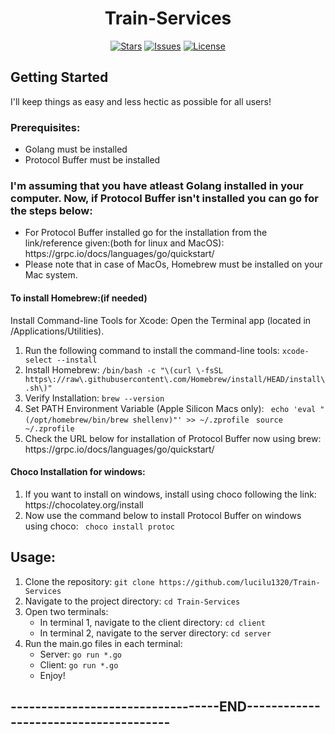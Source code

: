 <!DOCTYPE html>
<html>
<head>
  <meta charset="utf-8">
  
</head>
<body>

  <h1 align="center">Train-Services</h1>

  <p align="center">
    <a href="https://github.com/lucilu1320/Train-Services"><img src="https://img.shields.io/github/stars/lucilu1320/Train-Services?style=flat-square" alt="Stars"></a>
    <a href="https://github.com/lucilu1320/Train-Services/issues"><img src="https://img.shields.io/github/issues/lucilu1320/Train-Services?style=flat-square" alt="Issues"></a>
    <a href="https://github.com/lucilu1320/Train-Services/blob/master/LICENSE"><img src="https://img.shields.io/github/license/lucilu1320/Train-Services?style=flat-square" alt="License"></a>
  </p>

  <h2>Getting Started</h2>

  <p>I'll keep things as easy and less hectic as possible for all users!</p>

  <h3>Prerequisites:</h3>

  <ul>
    <li>Golang must be installed</li>
    <li>Protocol Buffer must be installed</li>
  </ul>



  <h3>I'm assuming that you have atleast Golang installed in your computer.
     Now, if Protocol Buffer isn't installed you can go for the steps below:</h3>

  <ul>
    <li>For Protocol Buffer installed go for the installation from the link/reference given:(both for linux and MacOS): https://grpc.io/docs/languages/go/quickstart/</li>
    <li>Please note that in case of MacOs, Homebrew must be installed on your Mac system.</li>
  </ul>

  <h4>To install Homebrew:(if needed)</h4>
  <p> Install Command-line Tools for Xcode:
    Open the Terminal app (located in /Applications/Utilities).</p>

  <ol>
    
  <li>Run the following command to install the command-line tools:
      <code>xcode-select --install</code> </li>
    <li>Install Homebrew:
      <code>/bin/bash -c "<span class="math-inline">\(curl \-fsSL https\://raw\.githubusercontent\.com/Homebrew/install/HEAD/install\.sh\)"</code> </li>
        
<li>Verify Installation:
<code>brew --version</code>
</li>
<li>Set PATH Environment Variable (Apple Silicon Macs only):
<code> echo 'eval "</span>(/opt/homebrew/bin/brew shellenv)"' >> ~/.zprofile </code>
      <code>source ~/.zprofile </code>
    </li>
<li> Check the URL below for installation of Protocol Buffer now using brew: https://grpc.io/docs/languages/go/quickstart/</li>
  </ol>

<h4>Choco Installation for windows:</h4>
<ol>
<li> If you want to install on windows, install using choco following the link: https://chocolatey.org/install </li>
<li>Now use the command below to install Protocol Buffer on windows using choco: <code> choco install protoc </code> </li>

  
</ol>

  <h2>Usage:</h2>

  <ol>
    <li>Clone the repository:
      <code>git clone https://github.com/lucilu1320/Train-Services</code>
    </li>
    <li>Navigate to the project directory:
      <code>cd Train-Services</code>
    </li>
    <li>Open two terminals:
      <ul>
        <li>In terminal 1, navigate to the client directory:
          <code>cd client</code>
        </li>
        <li>In terminal 2, navigate to the server directory:
          <code>cd server</code>
        </li>
      </ul>
    </li>
    <li>Run the main.go files in each terminal:
      <ul>
        <li>Server: <code>go run *.go</code></li>
        <li>Client: <code>go run *.go</code></li>
        <li>Enjoy!</li>
        
  </ul>
    </li>
  </ol>
<h2>----------------------------------END--------------------------------------</h2>
